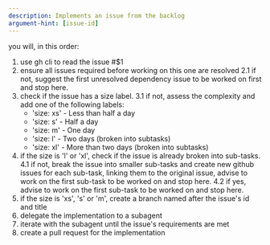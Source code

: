 ```yaml
---
description: Implements an issue from the backlog
argument-hint: [issue-id]
---
```

you will, in this order:
1. use gh cli to read the issue #$1
2. ensure all issues required before working on this one are resolved
  2.1 if not, suggest the first unresolved dependency issue to be worked on first and stop here.
3. check if the issue has a size label.
  3.1 if not, assess the complexity and add one of the following labels:
    * 'size: xs' - Less than half a day
    * 'size: s' - Half a day
    * 'size: m' - One day
    * 'size: l' - Two days (broken into subtasks)
    * 'size: xl' - More than two days (broken into subtasks)
4. if the size is 'l' or 'xl', check if the issue is already broken into sub-tasks.
  4.1 if not, break the issue into smaller sub-tasks and create new github issues for each sub-task, linking them to the original issue, advise to work on the first sub-task to be worked on and stop here.
  4.2 if yes, advise to work on the first sub-task to be worked on and stop here.
5. if the size is 'xs', 's' or 'm', create a branch named after the issue's id and title
6. delegate the implementation to a subagent
7. iterate with the subagent until the issue's requirements are met
8. create a pull request for the implementation
